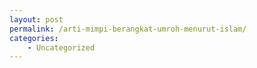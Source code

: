 ```yaml
---
layout: post
permalink: /arti-mimpi-berangkat-umroh-menurut-islam/
categories:
    - Uncategorized
---
```


